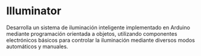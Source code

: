 # Illuminator
Desarrolla un sistema de iluminación inteligente implementado en Arduino mediante programación orientada a objetos, utilizando componentes electrónicos básicos para controlar la iluminación mediante diversos modos automáticos y manuales.
